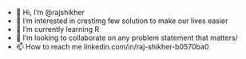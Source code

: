 - 👋 Hi, I’m @rajshikher
- 👀 I’m interested in crestimg few solution to make our lives easier
- 🌱 I’m currently learning R
- 💞️ I’m looking to collaborate on any problem statement that matters/
- 📫 How to reach me linkedin.com/in/raj-shikher-b0570ba0

<!---
rajshikher/rajshikher is a ✨ special ✨ repository because its `README.md` (this file) appears on your GitHub profile.
You can click the Preview link to take a look at your changes.
--->
